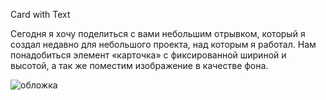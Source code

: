 Card with Text

Сегодня я хочу поделиться с вами небольшим отрывком, который я создал недавно для небольшого проекта, над которым я работал. Нам понадобиться  элемент «карточка» с фиксированной шириной и высотой,  а так же поместим изображение в качестве фона. 


![обложка](https://user-images.githubusercontent.com/55693215/103487323-8229f680-4e15-11eb-8a90-41e876ae1645.png)
